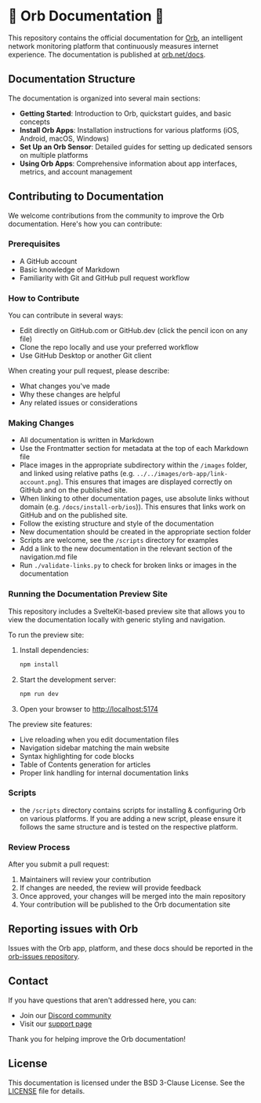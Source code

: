 # 🔮 Orb Documentation 📑

This repository contains the official documentation for [Orb](https://orb.net), an intelligent network monitoring platform that continuously measures internet experience. The documentation is published at [orb.net/docs](https://orb.net/docs).

## Documentation Structure

The documentation is organized into several main sections:

- **Getting Started**: Introduction to Orb, quickstart guides, and basic concepts
- **Install Orb Apps**: Installation instructions for various platforms (iOS, Android, macOS, Windows)
- **Set Up an Orb Sensor**: Detailed guides for setting up dedicated sensors on multiple platforms
- **Using Orb Apps**: Comprehensive information about app interfaces, metrics, and account management

## Contributing to Documentation

We welcome contributions from the community to improve the Orb documentation. Here's how you can contribute:

### Prerequisites

- A GitHub account
- Basic knowledge of Markdown
- Familiarity with Git and GitHub pull request workflow

### How to Contribute

You can contribute in several ways:

- Edit directly on GitHub.com or GitHub.dev (click the pencil icon on any file)
- Clone the repo locally and use your preferred workflow
- Use GitHub Desktop or another Git client

When creating your pull request, please describe:

- What changes you've made
- Why these changes are helpful
- Any related issues or considerations

### Making Changes

- All documentation is written in Markdown
- Use the Frontmatter section for metadata at the top of each Markdown file
- Place images in the appropriate subdirectory within the `/images` folder, and linked using relative paths (e.g. `../../images/orb-app/link-account.png`). This ensures that images are displayed correctly on GitHub and on the published site.
- When linking to other documentation pages, use absolute links without domain (e.g. `/docs/install-orb/ios`)). This ensures that links work on GitHub and on the published site.
- Follow the existing structure and style of the documentation
- New documentation should be created in the appropriate section folder
- Scripts are welcome, see the `/scripts` directory for examples
- Add a link to the new documentation in the relevant section of the navigation.md file
- Run `./validate-links.py` to check for broken links or images in the documentation

### Running the Documentation Preview Site

This repository includes a SvelteKit-based preview site that allows you to view the documentation locally with generic styling and navigation.

To run the preview site:

1. Install dependencies:

   ```bash
   npm install
   ```

2. Start the development server:

   ```bash
   npm run dev
   ```

3. Open your browser to [http://localhost:5174](http://localhost:5174)

The preview site features:

- Live reloading when you edit documentation files
- Navigation sidebar matching the main website
- Syntax highlighting for code blocks
- Table of Contents generation for articles
- Proper link handling for internal documentation links

### Scripts

- the `/scripts` directory contains scripts for installing & configuring Orb on various platforms. If you are adding a new script, please ensure it follows the same structure and is tested on the respective platform.

### Review Process

After you submit a pull request:

1. Maintainers will review your contribution
2. If changes are needed, the review will provide feedback
3. Once approved, your changes will be merged into the main repository
4. Your contribution will be published to the Orb documentation site

## Reporting issues with Orb

Issues with the Orb app, platform, and these docs should be reported in the [orb-issues repository](https://github.com/orbforge/orb-issues/issues).

## Contact

If you have questions that aren't addressed here, you can:

- Join our [Discord community](https://discord.gg/orbforge)
- Visit our [support page](https://orb.net/support)

Thank you for helping improve the Orb documentation!

## License

This documentation is licensed under the BSD 3-Clause License. See the [LICENSE](LICENSE) file for details.
